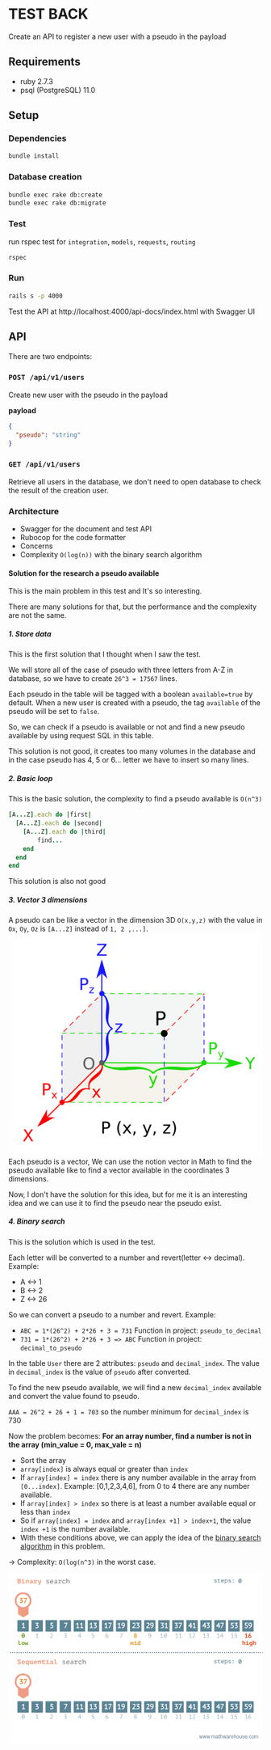 # TEST BACK

Create an API to register a new user with a pseudo in the payload

## Requirements  
* ruby 2.7.3  
* psql (PostgreSQL) 11.0  

## Setup
### Dependencies

```bash  
bundle install  
```  
### Database creation  
  
```bash  
bundle exec rake db:create  
bundle exec rake db:migrate  
```  

### Test
run rspec test for `integration`, `models`, `requests`, `routing`
```bash  
rspec
```  

### Run

```bash  
rails s -p 4000
```  

Test the API at http://localhost:4000/api-docs/index.html with Swagger UI

## API
There are two endpoints:

### `POST /api/v1/users`
Create new user with the pseudo in the payload

**payload**

```json
{
  "pseudo": "string"
}
```

### `GET /api/v1/users`
Retrieve all users in the database, we don't need to open database to check the result of the creation user.

### Architecture
- Swagger for the document and test API
- Rubocop for the code formatter
- Concerns
- Complexity `O(log(n))` with the binary search algorithm

#### Solution for the research a pseudo available
This is the main problem in this test and It's so interesting.

There are many solutions for that, but the performance and the complexity are not the same.

##### 1. Store data

This is the first solution that I thought when I saw the test.

We will store all of the case of pseudo with three letters from A-Z in database, so we have to create `26^3 = 17567` lines.

Each pseudo in the table will be tagged with a boolean `available=true` by default. When a new user is created with a pseudo, the tag `available` of the pseudo will be set to `false`.

So, we can check if a pseudo is available or not and find a new pseudo available by using request SQL in this table.

This solution is not good, it creates too many volumes in the database and in the case pseudo has 4, 5 or 6... letter we have to insert so many lines.

##### 2. Basic loop

This is the basic solution, the complexity to find a pseudo available is `O(n^3)` 

```ruby
[A...Z].each do |first|
  [A...Z].each do |second|
    [A...Z].each do |third|
        find...
    end
  end
end
```
This solution is also not good

##### 3. Vector 3 dimensions

A pseudo can be like a vector in the dimension 3D `O(x,y,z)` with the value in `Ox`, `Oy`, `Oz` is `[A...Z]` instead of `1, 2 ,...]`.
![vector](./vendor/readme_img/vertor.png)  
Each pseudo is a vector, We can use the notion vector in Math to find the pseudo available like to find a vector available in the coordinates 3 dimensions.

Now, I don't have the solution for this idea, but for me it is an interesting idea and we can use it to find the pseudo near the pseudo exist.

##### 4. Binary search

This is the solution which is used in the test.

Each letter will be converted to a number and revert(letter <-> decimal). Example:

- A <-> 1
- B <-> 2
- Z <-> 26

So we can convert a pseudo to a number and revert. Example:

- `ABC = 1*(26^2) + 2*26 + 3 = 731` Function in project: `pseudo_to_decimal`
- `731 = 1*(26^2) + 2*26 + 3 => ABC` Function in project: `decimal_to_pseudo`

In the table `User` there are 2 attributes: `pseudo` and `decimal_index`. The value in `decimal_index` is the value of `pseudo` after converted.

To find the new pseudo available, we will find a new `decimal_index` available and convert the value found to pseudo.

`AAA = 26^2 + 26 + 1 = 703` so the number minimum for `decimal_index` is 730

Now the problem becomes: **For an array number, find a number is not in the array (min_value = 0, max_vale = n)**

- Sort the array
- `array[index]` is always equal or greater than `index`
- If `array[index] = index` there is any number available in the array from `[0...index]`. Example: [0,1,2,3,4,6], from 0 to 4 there are any number available.
- If `array[index] > index` so there is at least a number available equal or less than `index`
- So if `array[index] = index` and `array[index +1] > index+1`, the value `index +1` is the number available.
- With these conditions above, we can apply the idea of the [binary search algorithm](https://en.wikipedia.org/wiki/Binary_search_algorithm) in this problem.

-> Complexity: `O(log(n^3)` in the worst case.

![binary_search](./vendor/readme_img/binary_search.gif)